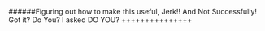 ######Figuring out how to make this useful, Jerk!! And Not Successfully! Got it? Do You? I asked DO YOU? +++++++++++++++
